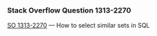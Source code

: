 ### Stack Overflow Question 1313-2270

[SO 1313-2270](http://stackoverflow.com/q/13132270) &mdash;
How to select similar sets in SQL
